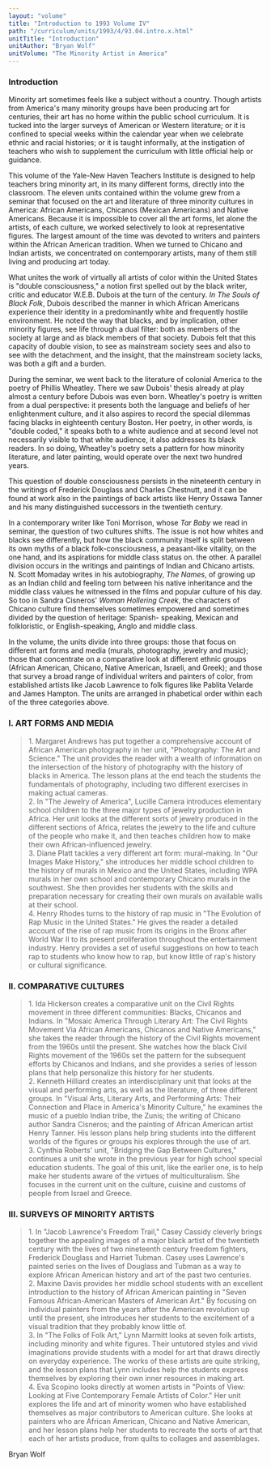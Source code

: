 ```yaml
---
layout: "volume"
title: "Introduction to 1993 Volume IV"
path: "/curriculum/units/1993/4/93.04.intro.x.html"
unitTitle: "Introduction"
unitAuthor: "Bryan Wolf"
unitVolume: "The Minority Artist in America"
---
```

<body>
<h3>
Introduction
</h3>
Minority art sometimes feels like a subject without a country.  Though artists from America's many minority groups have been producing art for centuries, their art has no home within the public school curriculum.  It is tucked into the larger surveys of American or Western literature; or it is confined to special weeks within the calendar year when we celebrate ethnic and racial histories; or it is taught informally, at the instigation of teachers who wish to supplement the curriculum with little official help or guidance.
<p>
This volume of the Yale-New Haven Teachers Institute is designed to help teachers bring minority art, in its many different forms, directly into the classroom.  The eleven units contained within the volume grew from a seminar that focused on the art and literature of three minority cultures in America: African Americans, Chicanos (Mexican Americans) and Native Americans.  Because it is impossible to cover all the art forms, let alone the artists, of each culture, we worked selectively to look at representative figures.  The largest amount of the time was devoted to writers and painters within the African American tradition.  When we turned to Chicano and Indian artists, we concentrated on contemporary artists, many of them still living and producing art today.
</p>
<p>
What unites the work of virtually all artists of color within the United States is "double consciousness," a notion first spelled out by the black writer, critic and educator W.E.B. Dubois at the turn of the century.  <em>In The Souls of Black Folk</em>, Dubois described the manner in which African Americans experience their identity in a predominantly white and frequently hostile environment.  He noted the way that blacks, and by implication, other minority figures, see life through a dual filter: both as members of the society at large and as black members of that society.  Dubois felt that this capacity of double vision, to see as mainstream society sees and also to see with the detachment, and the insight, that the mainstream society lacks, was both a gift and a burden.
</p>
<p>
During the seminar, we went back to the literature of colonial America to the poetry of Phillis Wheatley.  There we saw Dubois' thesis already at play almost a century before Dubois was even born. Wheatley's poetry is written from a dual perspective: it presents both the language and beliefs of her enlightenment culture, and it also aspires to record the special dilemmas facing blacks in eighteenth century Boston.  Her poetry, in other words, is "double coded," it speaks both to a white audience and at second level not necessarily visible to that white audience, it also addresses its black readers. In so doing, Wheatley's poetry sets a pattern for how minority literature, and later painting, would operate over the next two hundred years.
</p>
<p>
This question of double consciousness persists in the nineteenth century in the writings of Frederick Douglass and Charles Chestnutt, and it can be found at work also in the paintings of back artists like Henry Ossawa Tanner and his many distinguished successors in the twentieth century.
</p>
<p>
In a contemporary writer like Toni Morrison, whose <em>Tar Baby</em> we read in seminar, the question of two cultures shifts.  The issue is not how whites and blacks see differently, but how the black community itself is split between its own myths of a black folk-consciousness, a peasant-like vitality, on the one hand, and its aspirations for middle class status on. the other.  A parallel division occurs in the writings and paintings of Indian and Chicano artists. N. Scott Momaday writes in his autobiography, <em>The Names</em>, of growing up as an Indian child and feeling torn between his native inheritance and the middle class values he witnessed in the films and popular culture of his day.  So too in Sandra Cisneros' <em>Woman Hollering Creek</em>, the characters of Chicano culture find themselves sometimes empowered and sometimes divided by the question of heritage: Spanish- speaking, Mexican and folkloristic, or English-speaking, Anglo and middle class.
</p>
<p>
In the volume, the units divide into three groups: those that focus on different art forms and media (murals, photography, jewelry and music); those that concentrate on a comparative look at different ethnic groups (African American, Chicano, Native American, Israeli, and Greek); and those that survey a broad range of individual writers and painters of color, from established artists like Jacob Lawrence to folk figures like Pablita Velarde and James Hampton. The units are arranged in phabetical order within each of the three categories above.
</p>
<h3>
I.  ART FORMS AND MEDIA
</h3>
<blockquote>
<dl>
<dt>
1. Margaret Andrews has put together a comprehensive account of African American photography in her unit, "Photography: The Art and Science." The unit provides the reader with a wealth of information on the intersection of the history of photography with the history of blacks in America.  The lesson plans at the end teach the students the fundamentals of photography, including two different exercises in making actual cameras.
<dt>
2. In "The Jewelry of America", Lucille Camera introduces elementary school children to the three major types of jewelry production in Africa.  Her unit looks at the different sorts of jewelry produced in the different sections of Africa, relates the jewelry to the life and culture of the people who make it, and then teaches children how to make their own African-influenced jewelry.
<dt>
3. Diane Platt tackles a very different art form: mural-making. In "Our Images Make History," she introduces her middle school children to the history of murals in Mexico and the United States, including WPA murals in her own school and contemporary Chicano murals in the southwest.  She then provides her students with the skills and preparation necessary for creating their own murals on available walls at their school.
<dt>
4. Henry Rhodes turns to the history of rap music in "The Evolution of Rap Music in the United States."  He gives the reader a detailed account of the rise of rap music from its origins in the Bronx after World War II to its present proliferation throughout the entertainment industry.  Henry provides a set of useful suggestions on how to teach rap to students who know how to rap, but know little of rap's history or cultural significance.
</dt>
</dt>
</dt>
</dt>
</dl>
</blockquote>
<h3>
II. COMPARATIVE CULTURES
</h3>
<blockquote>
<dl>
<dt>
1. Ida Hickerson creates a comparative unit on the Civil Rights movement in three different communities: Blacks, Chicanos and Indians. In "Mosaic America Through Literary Art: The Civil Rights Movement Via African Americans, Chicanos and Native Americans," she takes the reader through the history of the Civil Rights movement from the 1960s until the present.  She watches how the black Civil Rights movement of the 1960s set the pattern for the subsequent efforts by Chicanos and Indians, and she provides a series of lesson plans that help personalize this history for her students.
<dt>
2. Kenneth Hilliard creates an interdisciplinary unit that looks at the visual and performing arts, as well as the literature, of three different groups.  In "Visual Arts, Literary Arts, and Performing Arts: Their Connection and Place in America's Minority Culture," he examines the music of a pueblo Indian tribe, the Zunis; the writing of Chicano author Sandra Cisneros; and the painting of African American artist Henry Tanner.  His lesson plans help bring students into the different worlds of the figures or groups his explores through the use of art.
<dt>
3. Cynthia Roberts' unit, "Bridging the Gap Between Cultures," continues a unit she wrote in the previous year for high school special education students.  The goal of this unit, like the earlier one, is to help make her students aware of the virtues of multiculturalism.  She focuses in the current unit on the culture, cuisine and customs of people from Israel and Greece.
</dt>
</dt>
</dt>
</dl>
</blockquote>
<h3>
III. SURVEYS OF MINORITY ARTISTS
</h3>
<blockquote>
<dl>
<dt>
1. In "Jacob Lawrence's Freedom Trail," Casey Cassidy cleverly brings together the appealing images of a major black artist of the twentieth century with the lives of two nineteenth century freedom fighters, Frederick Douglass and Harriet Tubman.  Casey uses Lawrence's painted series on the lives of Douglass and Tubman as a way to explore African American history and art of the past two centuries.
<dt>
2. Maxine Davis provides her middle school students with an excellent introduction to the history of African American painting in "Seven Famous African-American Masters of American Art." By focusing on individual painters from the years after the American revolution up until the present, she introduces her students to the excitement of a visual tradition that they probably know little of.
<dt>
3. In "The Folks of Folk Art," Lynn Marmitt looks at seven folk artists, including minority and white figures. Their untutored styles and vivid imaginations provide students with a model for art that draws directly on everyday experience.  The works of these artists are quite striking, and the lesson plans that Lynn includes help the students express themselves by exploring their own inner resources in making art.
<dt>
4. Eva Scopino looks directly at women artists in "Points of View: Looking at Five Contemporary Female Artists of Color." Her unit explores the life and art of minority women who have established themselves as major contributors to American culture. She looks at painters who are African American, Chicano and Native American, and her lesson plans help her students to recreate the sorts of art that each of her artists produce, from quilts to collages and assemblages.
</dt>
</dt>
</dt>
</dt>
</dl>
</blockquote>
<p>
Bryan Wolf
</p>
</body>

